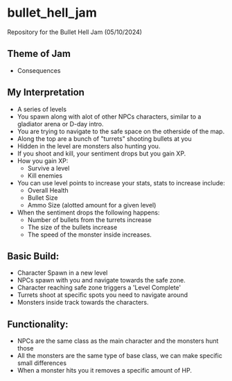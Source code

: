 # bullet_hell_jam
Repository for the Bullet Hell Jam (05/10/2024)


## Theme of Jam
- Consequences

## My Interpretation
- A series of levels
- You spawn along with alot of other NPCs characters, similar to a gladiator arena or D-day intro.
- You are trying to navigate to the safe space on the otherside of the map.
- Along the top are a bunch of "turrets" shooting bullets at you
- Hidden in the level are monsters also hunting you.
- If you shoot and kill, your sentiment drops but you gain XP.
- How you gain XP:
    - Survive a level
    - Kill enemies
- You can use level points to increase your stats, stats to increase include:
  - Overall Health
  - Bullet Size
  - Ammo Size (alotted amount for a given level)
- When the sentiment drops the following happens:
    - Number of bullets from the turrets increase
    - The size of the bullets increase
    - The speed of the monster inside increases.


## Basic Build:
- Character Spawn in a new level
- NPCs spawn with you and navigate towards the safe zone. 
- Character reaching safe zone triggers a 'Level Complete'
- Turrets shoot at specific spots you need to navigate around
- Monsters inside track towards the characters.


## Functionality:
- NPCs are the same class as the main character and the monsters hunt those
- All the monsters are the same type of base class, we can make specific small differences
- When a monster hits you it removes a specific amount of HP.  
